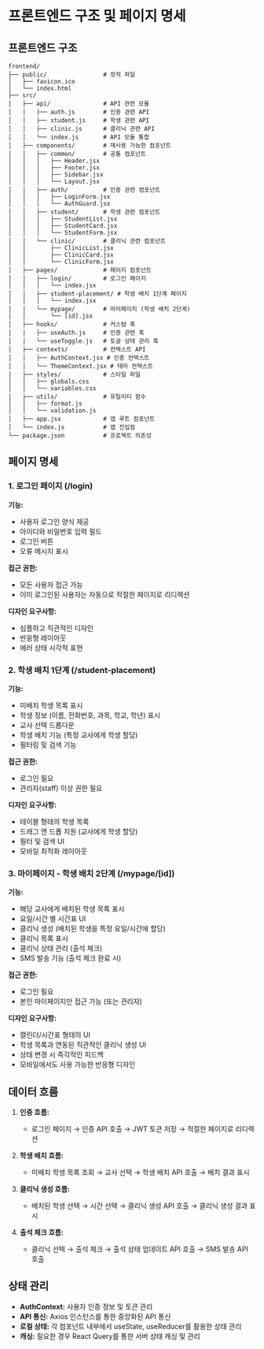 # 프론트엔드 구조 및 페이지 명세

## 프론트엔드 구조

```
frontend/
├── public/                # 정적 파일
│   ├── favicon.ico
│   └── index.html
├── src/
│   ├── api/               # API 관련 모듈
│   │   ├── auth.js        # 인증 관련 API
│   │   ├── student.js     # 학생 관련 API
│   │   ├── clinic.js      # 클리닉 관련 API
│   │   └── index.js       # API 모듈 통합
│   ├── components/        # 재사용 가능한 컴포넌트
│   │   ├── common/        # 공통 컴포넌트
│   │   │   ├── Header.jsx
│   │   │   ├── Footer.jsx
│   │   │   ├── Sidebar.jsx
│   │   │   └── Layout.jsx
│   │   ├── auth/          # 인증 관련 컴포넌트
│   │   │   ├── LoginForm.jsx
│   │   │   └── AuthGuard.jsx
│   │   ├── student/       # 학생 관련 컴포넌트
│   │   │   ├── StudentList.jsx
│   │   │   ├── StudentCard.jsx
│   │   │   └── StudentForm.jsx
│   │   └── clinic/        # 클리닉 관련 컴포넌트
│   │       ├── ClinicList.jsx
│   │       ├── ClinicCard.jsx
│   │       └── ClinicForm.jsx
│   ├── pages/             # 페이지 컴포넌트
│   │   ├── login/         # 로그인 페이지
│   │   │   └── index.jsx
│   │   ├── student-placement/ # 학생 배치 1단계 페이지
│   │   │   └── index.jsx
│   │   └── mypage/        # 마이페이지 (학생 배치 2단계)
│   │       └── [id].jsx
│   ├── hooks/             # 커스텀 훅
│   │   ├── useAuth.js     # 인증 관련 훅
│   │   └── useToggle.js   # 토글 상태 관리 훅
│   ├── contexts/          # 컨텍스트 API
│   │   ├── AuthContext.jsx # 인증 컨텍스트
│   │   └── ThemeContext.jsx # 테마 컨텍스트
│   ├── styles/            # 스타일 파일
│   │   ├── globals.css
│   │   └── variables.css
│   ├── utils/             # 유틸리티 함수
│   │   ├── format.js
│   │   └── validation.js
│   ├── app.jsx            # 앱 루트 컴포넌트
│   └── index.js           # 앱 진입점
└── package.json           # 프로젝트 의존성
```

## 페이지 명세

### 1. 로그인 페이지 (/login)

**기능:**

- 사용자 로그인 양식 제공
- 아이디와 비밀번호 입력 필드
- 로그인 버튼
- 오류 메시지 표시

**접근 권한:**

- 모든 사용자 접근 가능
- 이미 로그인된 사용자는 자동으로 적절한 페이지로 리디렉션

**디자인 요구사항:**

- 심플하고 직관적인 디자인
- 반응형 레이아웃
- 에러 상태 시각적 표현

### 2. 학생 배치 1단계 (/student-placement)

**기능:**

- 미배치 학생 목록 표시
- 학생 정보 (이름, 전화번호, 과목, 학교, 학년) 표시
- 교사 선택 드롭다운
- 학생 배치 기능 (특정 교사에게 학생 할당)
- 필터링 및 검색 기능

**접근 권한:**

- 로그인 필요
- 관리자(staff) 이상 권한 필요

**디자인 요구사항:**

- 테이블 형태의 학생 목록
- 드래그 앤 드롭 지원 (교사에게 학생 할당)
- 필터 및 검색 UI
- 모바일 최적화 레이아웃

### 3. 마이페이지 - 학생 배치 2단계 (/mypage/[id])

**기능:**

- 해당 교사에게 배치된 학생 목록 표시
- 요일/시간 별 시간표 UI
- 클리닉 생성 (배치된 학생을 특정 요일/시간에 할당)
- 클리닉 목록 표시
- 클리닉 상태 관리 (출석 체크)
- SMS 발송 기능 (출석 체크 완료 시)

**접근 권한:**

- 로그인 필요
- 본인 마이페이지만 접근 가능 (또는 관리자)

**디자인 요구사항:**

- 캘린더/시간표 형태의 UI
- 학생 목록과 연동된 직관적인 클리닉 생성 UI
- 상태 변경 시 즉각적인 피드백
- 모바일에서도 사용 가능한 반응형 디자인

## 데이터 흐름

1. **인증 흐름:**

   - 로그인 페이지 → 인증 API 호출 → JWT 토큰 저장 → 적절한 페이지로 리디렉션

2. **학생 배치 흐름:**

   - 미배치 학생 목록 조회 → 교사 선택 → 학생 배치 API 호출 → 배치 결과 표시

3. **클리닉 생성 흐름:**

   - 배치된 학생 선택 → 시간 선택 → 클리닉 생성 API 호출 → 클리닉 생성 결과 표시

4. **출석 체크 흐름:**
   - 클리닉 선택 → 출석 체크 → 출석 상태 업데이트 API 호출 → SMS 발송 API 호출

## 상태 관리

- **AuthContext:** 사용자 인증 정보 및 토큰 관리
- **API 통신:** Axios 인스턴스를 통한 중앙화된 API 통신
- **로컬 상태:** 각 컴포넌트 내부에서 useState, useReducer를 활용한 상태 관리
- **캐싱:** 필요한 경우 React Query를 통한 서버 상태 캐싱 및 관리
